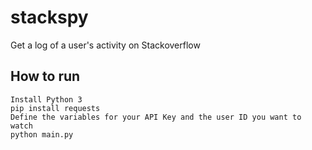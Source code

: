 # stackspy
Get a log of a user's activity on Stackoverflow

## How to run
```
Install Python 3
pip install requests
Define the variables for your API Key and the user ID you want to watch
python main.py
```
